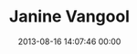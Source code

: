 ---
title: "Janine Vangool"
date: 2013-08-16 14:07:46 00:00
permalink: /uppercasemag
twitter: "uppercasemag"
likes: [2048,2068,1988,1162]
id: 2058
gravatar: "http://www.gravatar.com/avatar/6987151b2d2f5df13a5bb73afbc1e083"
---